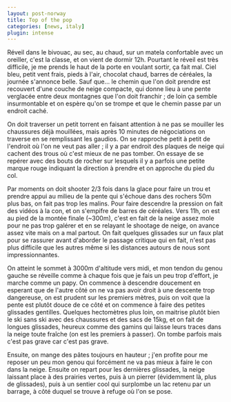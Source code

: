 ```yaml
---
layout: post-norway
title: Top of the pop
categories: [news, italy]
plugin: intense
---
```


Réveil dans le bivouac, au sec, au chaud, sur un matela confortable
avec un oreiller, c'est la classe, et on vient de dormir 12h. Pourtant
le réveil est très difficile, je me prends le haut de la porte en
voulant sortir, ça fait mal. Ciel bleu, petit vent frais, pieds à
l'air, chocolat chaud, barres de céréales, la journée s'annonce
belle. Sauf que... le chemin que l'on doit prendre est recouvert d'une
couche de neige compacte, qui donne lieu à une pente verglacée entre
deux montagnes que l'on doit franchir ; de loin ça semble
insurmontable et on espère qu'on se trompe et que le chemin passe par
un endroit caché.

On doit traverser un petit torrent en faisant attention à ne pas se
mouiller les chaussures déjà mouillées, mais après 10 minutes de
négociations on traverse en se remplissant les gaudios. On se
rapproche petit à petit de l'endroit où l'on ne veut pas aller ; il y
a par endroit des plaques de neige qui cachent des trous où c'est
mieux de ne pas tomber. On essaye de se repérer avec des bouts de
rocher sur lesquels il y a parfois une petite marque rouge indiquant
la direction à prendre et on approche du pied du col.

Par moments on doit shooter 2/3 fois dans la glace pour faire un trou
et prendre appui au milieu de la pente qui s'échoue dans des rochers
50m plus bas, on fait pas trop les malins. Pour faire descendre la
pression on fait des vidéos à la con, et on s'empifre de barres de
céréales. Vers 11h, on est au pied de la montée finale (~300m), c'est
en fait de la neige assez mole pour ne pas trop galérer et en se
relayant le shootage de neige, on avance assez vite mais on a mal
partout. On fait quelques glissades sur un faux plat pour se rassurer
avant d'aborder le passage critique qui en fait, n'est pas plus
difficile que les autres même si les distances autours de nous sont
impressionnantes.

On atteint le sommet à 3000m d'altitude vers midi, et mon tendon du
genou gauche se réveille comme à chaque fois que je fais un peu trop
d'effort, je marche comme un papy. On commence à descendre doucement
en esperant que de l'autre côté on ne va pas avoir droit à une
descente trop dangereuse, on est prudent sur les premiers mètres, puis
on voit que la pente est plutôt douce de ce côté et on commence à
faire des petites glissades gentilles. Quelques hectomètres plus loin,
on maitrise plutôt bien le ski sans ski avec des chaussures et des
sacs de 15kg, et on fait de longues glissades, heureux comme des
gamins qui laisse leurs traces dans la neige toute fraîche (on est
les premiers à passer). On tombe parfois mais c'est pas grave car
c'est pas grave.

Ensuite, on mange des pâtes toujours en hauteur ; j'en profite pour me
reposer un peu mon genou qui forcément ne va pas mieux à faire le con
dans la neige. Ensuite on repart pour les dernières glissades, la
neige laissant place à des prairies vertes, puis à un pierrer
(évidemment là, plus de glissades), puis à un sentier cool qui
surplombe un lac retenu par un barrage, à côté duquel se trouve à
refuge où l'on se pose.
